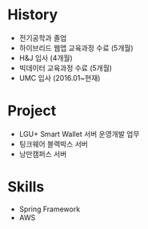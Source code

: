 # History
- 전기공학과 졸업
- 하이브리드 웹앱 교육과정 수료 (5개월)
- H&J 입사 (4개월)
- 빅데이터 교육과정 수료 (5개월)
- UMC 입사 (2016.01~현재)

# Project
- LGU+ Smart Wallet 서버 운영개발 업무
- 팅크웨어 블랙박스 서버
- 낭만캠퍼스 서버

# Skills
- Spring Framework
- AWS